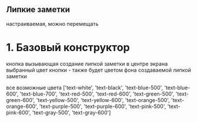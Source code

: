 ## Липкие заметки ##

настраиваемая, можно перемещать

# 1. Базовый конструктор
кнопка вызывающая создание липкой заметки в центре экрана
выбранный цвет кнопки - также будет цветом фона создаваемой липкой заметки

<StickyButton buttonColor="bg-yellow-200" textColor="text-black" />

все возможные цвета
['text-white', 'text-black', 'text-blue-500', 'text-blue-600', 'text-blue-700', 'text-red-500', 'text-red-600', 'text-green-500', 'text-green-600', 'text-yellow-500', 'text-yellow-600', 'text-orange-500', 'text-orange-600', 'text-purple-500', 'text-purple-600', 'text-pink-500', 'text-pink-600', 'text-gray-500', 'text-gray-600']